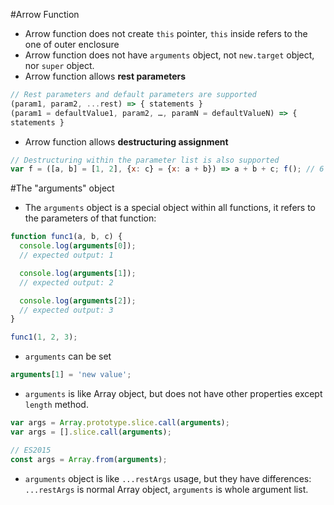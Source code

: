 #Arrow Function
* Arrow function does not create `this` pointer, `this` inside refers to the one of outer enclosure
* Arrow function does not have `arguments` object, not `new.target` object, nor `super` object. 
* Arrow function allows __rest parameters__
```javascript
// Rest parameters and default parameters are supported
(param1, param2, ...rest) => { statements } 
(param1 = defaultValue1, param2, …, paramN = defaultValueN) => { 
statements } 
```
* Arrow function allows __destructuring assignment__
```javascript
// Destructuring within the parameter list is also supported
var f = ([a, b] = [1, 2], {x: c} = {x: a + b}) => a + b + c; f(); // 6
```

#The "arguments" object
* The `arguments` object is a special object within all functions, it refers to the parameters of that function: 
```javascript
function func1(a, b, c) {
  console.log(arguments[0]);
  // expected output: 1

  console.log(arguments[1]);
  // expected output: 2

  console.log(arguments[2]);
  // expected output: 3
}

func1(1, 2, 3);
```
* `arguments` can be set
```javascript
arguments[1] = 'new value';
```
* `arguments` is like Array object, but does not have other properties except `length` method. 
```javascript
var args = Array.prototype.slice.call(arguments);
var args = [].slice.call(arguments);

// ES2015
const args = Array.from(arguments);
```
* `arguments` object is like `...restArgs` usage, but they have differences: `...restArgs` is normal Array object, `arguments` is whole argument list. 
# 